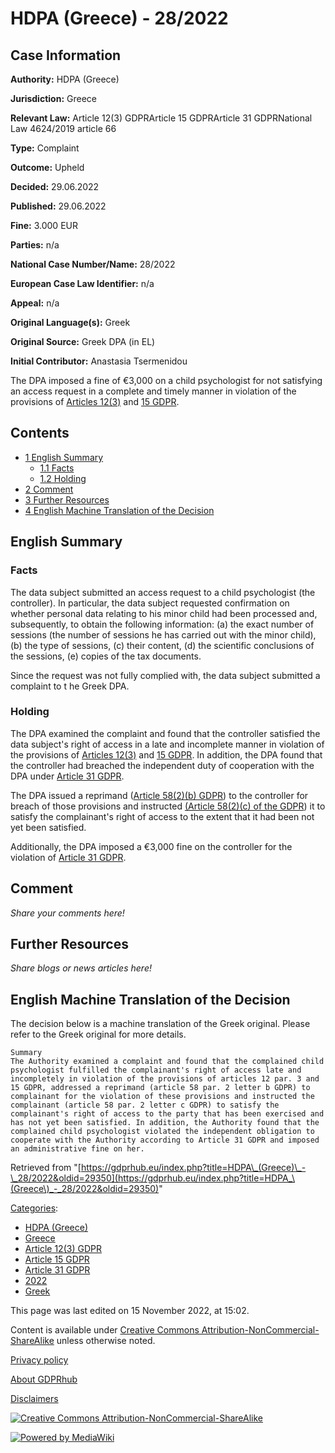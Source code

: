 # HDPA (Greece) - 28/2022

## Case Information

**Authority:** HDPA (Greece)

**Jurisdiction:** Greece

**Relevant Law:** Article 12(3) GDPRArticle 15 GDPRArticle 31 GDPRNational Law 4624/2019 article 66

**Type:** Complaint

**Outcome:** Upheld

**Decided:** 29.06.2022

**Published:** 29.06.2022

**Fine:** 3.000 EUR

**Parties:** n/a

**National Case Number/Name:** 28/2022

**European Case Law Identifier:** n/a

**Appeal:** n/a

**Original Language(s):** Greek

**Original Source:** Greek DPA (in EL)

**Initial Contributor:** Anastasia Tsermenidou

The DPA imposed a fine of €3,000 on a child psychologist for not satisfying an access request in a complete and timely manner in violation of the provisions of [Articles 12(3)](/index.php?title=Article_12_GDPR "Article 12 GDPR") and [15 GDPR](/index.php?title=Article_15_GDPR "Article 15 GDPR").

## Contents

*   [1 English Summary](#English_Summary)
    *   [1.1 Facts](#Facts)
    *   [1.2 Holding](#Holding)
*   [2 Comment](#Comment)
*   [3 Further Resources](#Further_Resources)
*   [4 English Machine Translation of the Decision](#English_Machine_Translation_of_the_Decision)

## English Summary

### Facts

The data subject submitted an access request to a child psychologist (the controller). In particular, the data subject requested confirmation on whether personal data relating to his minor child had been processed and, subsequently, to obtain the following information: (a) the exact number of sessions (the number of sessions he has carried out with the minor child), (b) the type of sessions, (c) their content, (d) the scientific conclusions of the sessions, (e) copies of the tax documents.

Since the request was not fully complied with, the data subject submitted a complaint to t he Greek DPA.

### Holding

The DPA examined the complaint and found that the controller satisfied the data subject's right of access in a late and incomplete manner in violation of the provisions of [Articles 12(3)](/index.php?title=Article_12_GDPR "Article 12 GDPR") and [15 GDPR](/index.php?title=Article_15_GDPR "Article 15 GDPR"). In addition, the DPA found that the controller had breached the independent duty of cooperation with the DPA under [Article 31 GDPR](/index.php?title=Article_31_GDPR "Article 31 GDPR").

The DPA issued a reprimand ([Article 58(2)(b) GDPR](/index.php?title=Article_58_GDPR "Article 58 GDPR")) to the controller for breach of those provisions and instructed [(Article 58(2)(c) of the GDPR](/index.php?title=Article_58_GDPR "Article 58 GDPR")) it to satisfy the complainant's right of access to the extent that it had been not yet been satisfied.

Additionally, the DPA imposed a €3,000 fine on the controller for the violation of [Article 31 GDPR](/index.php?title=Article_31_GDPR "Article 31 GDPR").

## Comment

_Share your comments here!_

## Further Resources

_Share blogs or news articles here!_

## English Machine Translation of the Decision

The decision below is a machine translation of the Greek original. Please refer to the Greek original for more details.

```
Summary
The Authority examined a complaint and found that the complained child psychologist fulfilled the complainant's right of access late and incompletely in violation of the provisions of articles 12 par. 3 and 15 GDPR, addressed a reprimand (article 58 par. 2 letter b GDPR) to complainant for the violation of these provisions and instructed the complainant (article 58 par. 2 letter c GDPR) to satisfy the complainant's right of access to the party that has been exercised and has not yet been satisfied. In addition, the Authority found that the complained child psychologist violated the independent obligation to cooperate with the Authority according to Article 31 GDPR and imposed an administrative fine on her.

```

Retrieved from "[https://gdprhub.eu/index.php?title=HDPA\_(Greece)\_-\_28/2022&oldid=29350](https://gdprhub.eu/index.php?title=HDPA_\(Greece\)_-_28/2022&oldid=29350)"

[Categories](/index.php?title=Special:Categories "Special:Categories"):

*   [HDPA (Greece)](/index.php?title=Category:HDPA_\(Greece\) "Category:HDPA (Greece)")
*   [Greece](/index.php?title=Category:Greece "Category:Greece")
*   [Article 12(3) GDPR](/index.php?title=Category:Article_12\(3\)_GDPR "Category:Article 12(3) GDPR")
*   [Article 15 GDPR](/index.php?title=Category:Article_15_GDPR "Category:Article 15 GDPR")
*   [Article 31 GDPR](/index.php?title=Category:Article_31_GDPR "Category:Article 31 GDPR")
*   [2022](/index.php?title=Category:2022 "Category:2022")
*   [Greek](/index.php?title=Category:Greek "Category:Greek")

This page was last edited on 15 November 2022, at 15:02.

Content is available under [Creative Commons Attribution-NonCommercial-ShareAlike](https://creativecommons.org/licenses/by-nc-sa/4.0/) unless otherwise noted.

[Privacy policy](/index.php?title=GDPRhub:Privacy_policy)

[About GDPRhub](/index.php?title=GDPRhub:About)

[Disclaimers](/index.php?title=GDPRhub:General_disclaimer)

[![Creative Commons Attribution-NonCommercial-ShareAlike](/resources/assets/licenses/cc-by-nc-sa.png)](https://creativecommons.org/licenses/by-nc-sa/4.0/)

[![Powered by MediaWiki](/resources/assets/poweredby_mediawiki_88x31.png)](https://www.mediawiki.org/)